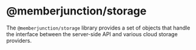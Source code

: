 # @memberjunction/storage

The `@memberjunction/storage` library provides a set of objects that handle the interface between the server-side API and various cloud storage providers.
